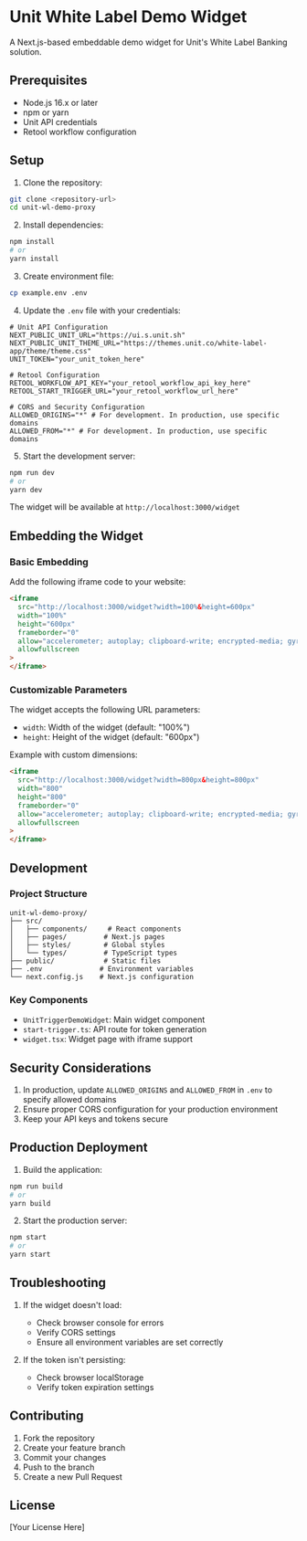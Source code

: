 # Unit White Label Demo Widget

A Next.js-based embeddable demo widget for Unit's White Label Banking solution.

## Prerequisites

- Node.js 16.x or later
- npm or yarn
- Unit API credentials
- Retool workflow configuration

## Setup

1. Clone the repository:

```bash
git clone <repository-url>
cd unit-wl-demo-proxy
```

2. Install dependencies:

```bash
npm install
# or
yarn install
```

3. Create environment file:

```bash
cp example.env .env
```

4. Update the `.env` file with your credentials:

```env
# Unit API Configuration
NEXT_PUBLIC_UNIT_URL="https://ui.s.unit.sh"
NEXT_PUBLIC_UNIT_THEME_URL="https://themes.unit.co/white-label-app/theme/theme.css"
UNIT_TOKEN="your_unit_token_here"

# Retool Configuration
RETOOL_WORKFLOW_API_KEY="your_retool_workflow_api_key_here"
RETOOL_START_TRIGGER_URL="your_retool_workflow_url_here"

# CORS and Security Configuration
ALLOWED_ORIGINS="*" # For development. In production, use specific domains
ALLOWED_FROM="*" # For development. In production, use specific domains
```

5. Start the development server:

```bash
npm run dev
# or
yarn dev
```

The widget will be available at `http://localhost:3000/widget`

## Embedding the Widget

### Basic Embedding

Add the following iframe code to your website:

```html
<iframe
  src="http://localhost:3000/widget?width=100%&height=600px"
  width="100%"
  height="600px"
  frameborder="0"
  allow="accelerometer; autoplay; clipboard-write; encrypted-media; gyroscope; picture-in-picture"
  allowfullscreen
>
</iframe>
```

### Customizable Parameters

The widget accepts the following URL parameters:

- `width`: Width of the widget (default: "100%")
- `height`: Height of the widget (default: "600px")

Example with custom dimensions:

```html
<iframe
  src="http://localhost:3000/widget?width=800px&height=800px"
  width="800"
  height="800"
  frameborder="0"
  allow="accelerometer; autoplay; clipboard-write; encrypted-media; gyroscope; picture-in-picture"
  allowfullscreen
>
</iframe>
```

## Development

### Project Structure

```
unit-wl-demo-proxy/
├── src/
│   ├── components/     # React components
│   ├── pages/         # Next.js pages
│   ├── styles/        # Global styles
│   └── types/         # TypeScript types
├── public/            # Static files
├── .env              # Environment variables
└── next.config.js    # Next.js configuration
```

### Key Components

- `UnitTriggerDemoWidget`: Main widget component
- `start-trigger.ts`: API route for token generation
- `widget.tsx`: Widget page with iframe support

## Security Considerations

1. In production, update `ALLOWED_ORIGINS` and `ALLOWED_FROM` in `.env` to specify allowed domains
2. Ensure proper CORS configuration for your production environment
3. Keep your API keys and tokens secure

## Production Deployment

1. Build the application:

```bash
npm run build
# or
yarn build
```

2. Start the production server:

```bash
npm start
# or
yarn start
```

## Troubleshooting

1. If the widget doesn't load:

   - Check browser console for errors
   - Verify CORS settings
   - Ensure all environment variables are set correctly

2. If the token isn't persisting:
   - Check browser localStorage
   - Verify token expiration settings

## Contributing

1. Fork the repository
2. Create your feature branch
3. Commit your changes
4. Push to the branch
5. Create a new Pull Request

## License

[Your License Here]
